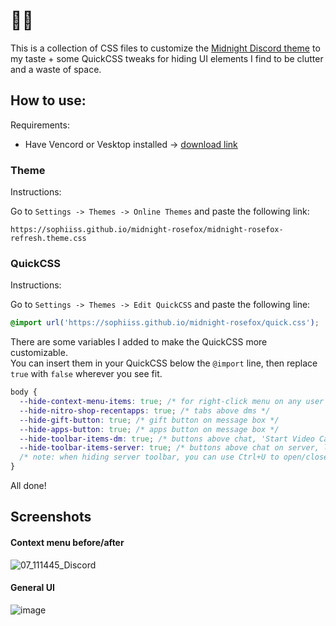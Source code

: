 # 🌹🦊

This is a collection of CSS files to customize the [Midnight Discord theme](https://github.com/refact0r/midnight-discord) to my taste + some QuickCSS tweaks for hiding UI elements I find to be clutter and a waste of space.

## How to use:

Requirements:

- Have Vencord or Vesktop installed -> [download link](https://vencord.dev/download/)

### Theme

Instructions:

Go to `Settings -> Themes -> Online Themes` and paste the following link:

```
https://sophiiss.github.io/midnight-rosefox/midnight-rosefox-refresh.theme.css
```

### QuickCSS

Instructions:

Go to `Settings -> Themes -> Edit QuickCSS` and paste the following line:

```css
@import url('https://sophiiss.github.io/midnight-rosefox/quick.css');
```

There are some variables I added to make the QuickCSS more customizable.<br>You can insert them in your QuickCSS below the `@import` line, then replace `true` with `false` wherever you see fit.

```css
body {
  --hide-context-menu-items: true; /* for right-click menu on any user */
  --hide-nitro-shop-recentapps: true; /* tabs above dms */
  --hide-gift-button: true; /* gift button on message box */
  --hide-apps-button: true; /* apps button on message box */
  --hide-toolbar-items-dm: true; /* buttons above chat, 'Start Video Call', 'Create Group DM', etc. */
  --hide-toolbar-items-server: true; /* buttons above chat on server, like 'Threads' */
  /* note: when hiding server toolbar, you can use Ctrl+U to open/close the members list */
}
```

All done!

## Screenshots

#### Context menu before/after

![07_111445_Discord](https://github.com/user-attachments/assets/9ba0d0d9-d292-4464-b825-7144a6be52de)

#### General UI

![image](https://github.com/user-attachments/assets/cbb3e910-16ec-4987-82e9-5cd82fe3c18d)
